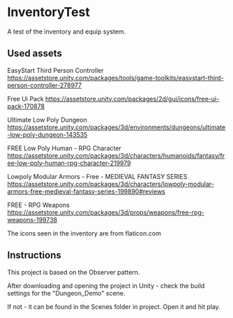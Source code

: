 
# InventoryTest

A test of the inventory and equip system.



## Used assets


EasyStart Third Person Controller 
https://assetstore.unity.com/packages/tools/game-toolkits/easystart-third-person-controller-278977

Free Ui Pack https://assetstore.unity.com/packages/2d/gui/icons/free-ui-pack-170878

Ultimate Low Poly Dungeon https://assetstore.unity.com/packages/3d/environments/dungeons/ultimate-low-poly-dungeon-143535

FREE Low Poly Human - RPG Character https://assetstore.unity.com/packages/3d/characters/humanoids/fantasy/free-low-poly-human-rpg-character-219979

Lowpoly Modular Armors - Free - MEDIEVAL FANTASY SERIES https://assetstore.unity.com/packages/3d/characters/lowpoly-modular-armors-free-medieval-fantasy-series-199890#reviews

FREE - RPG Weapons https://assetstore.unity.com/packages/3d/props/weapons/free-rpg-weapons-199738

The icons seen in the inventory are from flaticon.com
## Instructions

This project is based on the Observer pattern.

After downloading and opening the project in Unity - check the build settings for the "Dungeon_Demo" scene. 

If not - it can be found in the Scenes folder in project.
Open it and hit play.